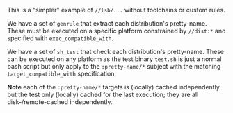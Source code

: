 This is a "simpler" example of  `//lsb/...` without toolchains or custom rules.

We have a set of `genrule` that extract each distribution's pretty-name. These must be executed on a specific platform
constrained by `//dist:*` and specified with `exec_compatible_with`.

We have a set of `sh_test` that check each distribution's pretty-name. These can be executed on any platform as the 
test binary `test.sh` is just a normal bash script but only apply to the `:pretty-name/*` subject with the matching
`target_compatible_with` specification.

**Note** each of the `:pretty-name/*` targets is (locally) cached independently but the test only (locally) cached for
the last execution; they are all disk-/remote-cached independently. 